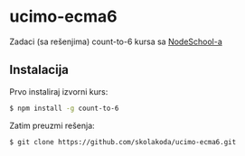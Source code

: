 # ucimo-ecma6

Zadaci (sa rešenjima) count-to-6 kursa sa [NodeSchool-a](http://nodeschool.io/)

## Instalacija

Prvo instaliraj izvorni kurs:
```sh
$ npm install -g count-to-6
```

Zatim preuzmi rešenja:
```sh
$ git clone https://github.com/skolakoda/ucimo-ecma6.git
```
